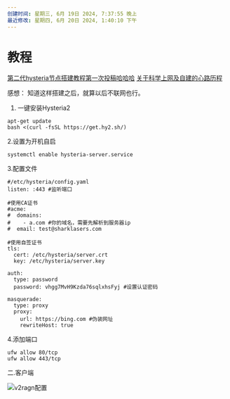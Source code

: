 ```yaml
---
创建时间: 星期三, 6月 19日 2024, 7:37:55 晚上
最近修改: 星期四, 6月 20日 2024, 1:40:10 下午
---
```

#  教程
[第二代hysteria节点搭建教程第一次投稿哈哈哈](https://linux.do/t/topic/35321)
[关于科学上网及自建的心路历程](https://linux.do/t/topic/98954)


感想：
知道这样搭建之后，就算以后不联网也行。

1. 一键安装Hysteria2
```
apt-get update
bash <(curl -fsSL https://get.hy2.sh/)
```
2.设置为开机自启
```
systemctl enable hysteria-server.service
```
3.配置文件
```
#/etc/hysteria/config.yaml
listen: :443 #监听端口

#使用CA证书
#acme:
#  domains:
#    - a.com #你的域名，需要先解析到服务器ip
#  email: test@sharklasers.com

#使用自签证书
tls:
  cert: /etc/hysteria/server.crt
  key: /etc/hysteria/server.key

auth:
  type: password
  password: vhgg7MvH9Kzda76sqlxhsFyj #设置认证密码
  
masquerade:
  type: proxy
  proxy:
    url: https://bing.com #伪装网址
    rewriteHost: true
```
4.添加端口
```
ufw allow 80/tcp
ufw allow 443/tcp
```


二.客户端

![v2ragn配置](https://cdn.linux.do/uploads/default/optimized/3X/c/b/cb0c40158e2e656f3f988b9e1598b15559d06247_2_1035x736.png)